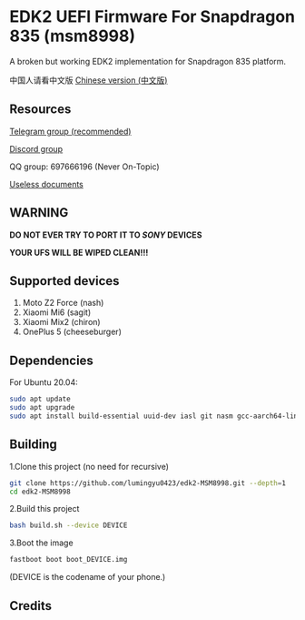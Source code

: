 # EDK2 UEFI Firmware For Snapdragon 835 (msm8998)

A broken but working EDK2 implementation for Snapdragon 835 platform.

中国人请看中文版
[Chinese version (中文版)](https://github.com/lumingyu0423/edk2-MSM8998/blob/master/README.zh.md)

## Resources

[Telegram group (recommended)](https://t.me/joinchat/MNjTmBqHIokjweeN0SpoyA)

[Discord group](https://discord.gg/XXBWfag)

QQ group: 697666196 (Never On-Topic)

[Useless documents](https://renegade-doc.readthedocs.io/en/latest/index.html)

## WARNING

**DO NOT EVER TRY TO PORT IT TO *SONY* DEVICES**

**YOUR UFS WILL BE WIPED CLEAN!!!**

## Supported devices

1. Moto Z2 Force (nash)
2. Xiaomi Mi6 (sagit)  
3. Xiaomi Mix2 (chiron) 
4. OnePlus 5 (cheeseburger)

## Dependencies

For Ubuntu 20.04:

```bash
sudo apt update
sudo apt upgrade
sudo apt install build-essential uuid-dev iasl git nasm gcc-aarch64-linux-gnu abootimg python3-distutils python3-pil python3-git
```

## Building

1.Clone this project (no need for recursive)

```bash
git clone https://github.com/lumingyu0423/edk2-MSM8998.git --depth=1
cd edk2-MSM8998
```

2.Build this project

```bash
bash build.sh --device DEVICE
```

3.Boot the image

```bash
fastboot boot boot_DEVICE.img
```

(DEVICE is the codename of your phone.)

## Credits



